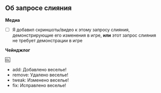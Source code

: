 ## Об запросе слияния
<!-- Что изменено? На какие вещи это может повлиять? -->


**Медиа**
<!-- 
Запросы слияния, которые вносят внутриигровые изменения (добавление одежды, предметов, новых возможностей и т.д.), должны содержать медиа, демонстрирующие изменения.
Небольшие исправления/рефакторы не требуют медиа.

Если вы не уверены в том, что ваш запрос слияния требует медиа, спросите мейнтейнера.

Отметьте поле ниже, чтобы подтвердить, что вы действительно видели это (поставьте X в скобках, например [X]):
-->

- [ ] Я добавил скриншоты/видео к этому запросу слияния, демонстрирующие его изменения в игре, **или** этот запрос слияния не требует демонстрации в игре

**Чейнджлог**
<!--
Здесь вы можете заполнить журнал изменений, который будет автоматически добавлен в игру при слиянии вашего запроса на слияние.

Вносите в журнал изменений только те изменения, которые заметны и важны для игрока.

Не считайте суффикс типа записи (например, add) "частью" предложения:
плохо: - add: новый инструмент для инженеров
хорошо: - add: добавлен новый инструмент для инженеров

Помещение имени после символа :cl: изменит имя, которое будет отображаться в журнале изменений (в противном случае будет использоваться ваше имя пользователя GitLab).
Например: :cl: AruMoon
-->

:cl:
- add: Добавлено веселье!
- remove: Удалено веселье!
- tweak: Изменено веселье!
- fix: Исправлено веселье!
